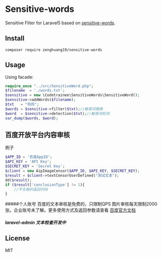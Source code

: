 # Sensitive-words

Sensitive Fliter for Laravel5 based on [sensitive-words](https://github.com/zenghuang19/sensitive-words).


## Install

```shell
composer require zenghuang19/sensitive-words
```


## Usage

Using facade:

```php
require_once "../src/SensitiveWord.php";
$filename  = './words.txt';
$sensitive = new \Codetrainee\SensitiveWords\SensitiveWord();
$sensitive->addWords($filename);
$txt   = "鸡鸡";
$words = $sensitive->filter($txt);//敏感词替换
$word  = $sensitive->detection($txt);//敏感词检测
var_dump($words, $word);
```

## 百度开放平台内容审核
例子
```php
$APP_ID = '百度AppID';
$API_KEY = 'API Key';
$SECRET_KEY = 'Secret Key';
$client = new AipImageCensor($APP_ID, $API_KEY, $SECRET_KEY);
$result = $client->textCensorUserDefined("测试文本");
dd($result);
if ($result['conclusionType'] != 1){
    //不合格的返回代码
}
```
#####个人账号
百度的文本审核是免费的，只限制QPS
图片审核每天限制2000张。企业账号未了解。更多使用方式及返回参数请查看 [百度官方文档](https://ai.baidu.com/docs#/ImageCensoring-PHP-SDK/418b8ff4)

##### laravel-admin 文本检查开发中
## License

MIT
